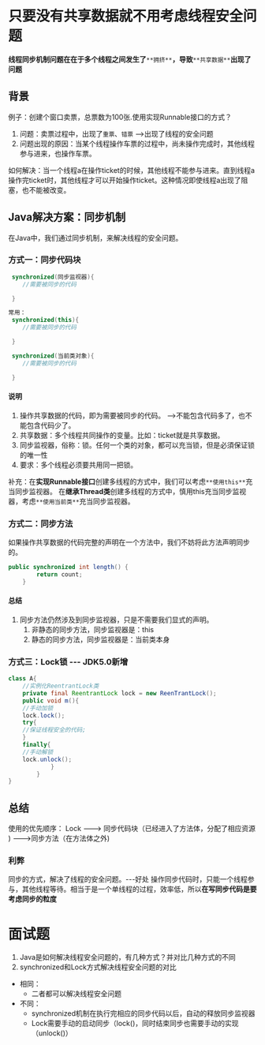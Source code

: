 # 只要没有共享数据就不用考虑线程安全问题
**线程同步机制问题在在于多个线程之间发生了**`**拥挤**`**，导致**`**共享数据**`**出现了问题**
## 背景
例子：创建个窗口卖票，总票数为100张.使用实现Runnable接口的方式？

1. 问题：卖票过程中，出现了`重票`、`错票` -->出现了线程的安全问题
2. 问题出现的原因：当某个线程操作车票的过程中，尚未操作完成时，其他线程参与进来，也操作车票。

如何解决：当一个线程a在操作ticket的时候，其他线程不能参与进来。直到线程a操作完ticket时，其他线程才可以开始操作ticket。这种情况即使线程a出现了阻塞，也不能被改变。
## Java解决方案：同步机制
在Java中，我们通过同步机制，来解决线程的安全问题。
### 方式一：同步代码块
```java
 synchronized(同步监视器){
    //需要被同步的代码

 }

常用：
 synchronized(this){
    //需要被同步的代码

 }

 synchronized(当前类对象){
    //需要被同步的代码

 }
```
#### 说明

1. 操作共享数据的代码，即为需要被同步的代码。  -->不能包含代码多了，也不能包含代码少了。
2. 共享数据：多个线程共同操作的变量。比如：ticket就是共享数据。
3. 同步监视器，俗称：锁。任何一个类的对象，都可以充当锁，但是必須保证锁的唯一性
4. 要求：多个线程必须要共用同一把锁。

补充：在**实现Runnable接口**创建多线程的方式中，我们可以考虑`**使用this**`充当同步监视器。
          在**继承Thread类**创建多线程的方式中，慎用this充当同步监视器，考虑`**使用当前类**`充当同步监视器。

### 方式二：同步方法
如果操作共享数据的代码完整的声明在一个方法中，我们不妨将此方法声明同步的。
```java
public synchronized int length() {
        return count;
    }
```
#### 总结

1. 同步方法仍然涉及到同步监视器，只是不需要我们显式的声明。
   1. 非静态的同步方法，同步监视器是：this
   2. 静态的同步方法，同步监视器是：当前类本身

### 方式三：Lock锁  --- JDK5.0新增
```java
class A{
    //实例化ReentrantLock类
	private final ReentrantLock lock = new ReenTrantLock();
	public void m(){
    //手动加锁
	lock.lock();
	try{
	//保证线程安全的代码;
	}
	finally{
    //手动解锁
	lock.unlock();
			}
		}
}

```
## 总结
使用的优先顺序：
Lock ---> 同步代码块（已经进入了方法体，分配了相应资源 ) --->同步方法（在方法体之外)
### 利弊
同步的方式，解决了线程的安全问题。---好处
操作同步代码时，只能一个线程参与，其他线程等待。相当于是一个单线程的过程，效率低，所以**在写同步代码是要考虑同步的粒度**
# 面试题

1. Java是如何解决线程安全问题的，有几种方式？并对比几种方式的不同
2. synchronized和Lock方式解决线程安全问题的对比
- 相同：
   - 二者都可以解决线程安全问题
- 不同：
   - synchronized机制在执行完相应的同步代码以后，自动的释放同步监视器
   -  Lock需要手动的启动同步（lock()，同时结束同步也需要手动的实现（unlock()）


